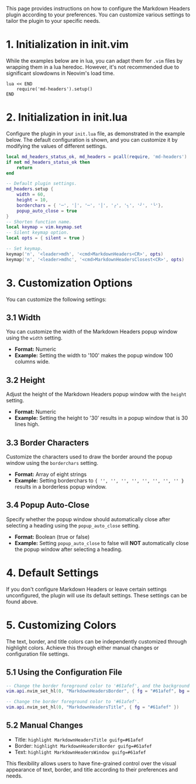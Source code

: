 This page provides instructions on how to configure the Markdown Headers plugin according to your preferences. You can customize various settings to tailor the plugin to your specific needs.

# 1. Initialization in init.vim

While the examples below are in lua, you can adapt them for `.vim` files by wrapping them in a lua heredoc. However, it's not recommended due to significant slowdowns in Neovim's load time.

```vim
lua << END
    require('md-headers').setup()
END
```

# 2. Initialization in init.lua

Configure the plugin in your `init.lua` file, as demonstrated in the example below. The default configuration is shown, and you can customize it by modifying the values of different settings.

```lua
local md_headers_status_ok, md_headers = pcall(require, 'md-headers')
if not md_headers_status_ok then
    return
end

-- Default plugin settings.
md_headers.setup {
    width = 60,
    height = 10,
    borderchars = { '─', '│', '─', '│', '╭', '╮', '╯', '╰'},
    popup_auto_close = true
}
-- Shorten function name.
local keymap = vim.keymap.set
-- Silent keymap option.
local opts = { silent = true }

-- Set keymap.
keymap('n', '<leader>mdh', '<cmd>MarkdownHeaders<CR>', opts)
keymap('n', '<leader>mdhc', '<cmd>MarkdownHeadersClosest<CR>', opts)
```

# 3. Customization Options

You can customize the following settings:

## 3.1 Width

You can customize the width of the Markdown Headers popup window using the `width` setting.

-   **Format:** Numeric
-   **Example:** Setting the width to '100' makes the popup window 100 columns wide.

## 3.2 Height

Adjust the height of the Markdown Headers popup window with the `height` setting.

-   **Format:** Numeric
-   **Example:** Setting the height to '30' results in a popup window that is 30 lines high.

## 3.3 Border Characters

Customize the characters used to draw the border around the popup window using the `borderchars` setting.

-   **Format:** Array of eight strings
-   **Example:** Setting borderchars to ``{ '', '', '', '', '', '', '', '' }`` results in a borderless popup window.

## 3.4 Popup Auto-Close

Specify whether the popup window should automatically close after selecting a heading using the `popup_auto_close` setting.

-   **Format:** Boolean (true or false)
-   **Example:** Setting `popup_auto_close` to false will **NOT** automatically close the popup window after selecting a heading.

# 4. Default Settings

If you don't configure Markdown Headers or leave certain settings unconfigured, the plugin will use its default settings. These settings can be found above.

# 5. Customizing Colors

The text, border, and title colors can be independently customized through highlight colors. Achieve this through either manual changes or configuration file settings.

## 5.1 Using the Configuration File

```lua
-- Change the border foreground color to '#61afef', and the background color to '#202020'.
vim.api.nvim_set_hl(0, "MarkdownHeadersBorder", { fg = "#61afef", bg = "#202020" })

-- Change the border foreground color to '#61afef'.
vim.api.nvim_set_hl(0, "MarkdownHeadersTitle", { fg = "#61afef" })
```

## 5.2 Manual Changes

-   Title: `highlight MarkdownHeadersTitle guifg=#61afef`
-   Border: `highlight MarkdownHeadersBorder guifg=#61afef`
-   Text: `highlight MarkdownHeadersWindow guifg=#61afef`

This flexibility allows users to have fine-grained control over the visual appearance of text, border, and title according to their preferences and needs.
